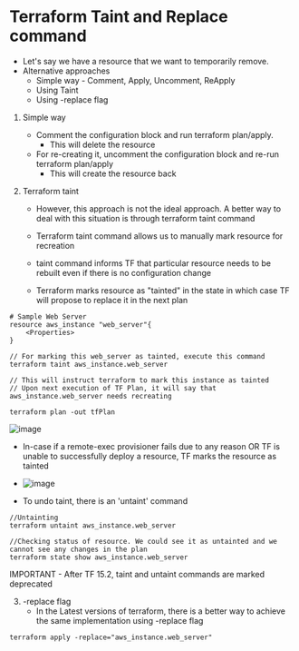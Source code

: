 # Terraform Taint and Replace command
- Let's say we have a resource that we want to temporarily remove.
- Alternative approaches
    - Simple way - Comment, Apply, Uncomment, ReApply
    - Using Taint
    - Using -replace flag

1. Simple way 
    - Comment the configuration block and run terraform plan/apply.
        - This will delete the resource
    - For re-creating it, uncomment the configuration block and re-run terraform plan/apply
        - This will create the resource back

2. Terraform taint
    - However, this approach is not the ideal approach. A better way to deal with this situation is through terraform taint command

    - Terraform taint command allows us to manually mark resource for recreation
    - taint command informs TF that particular resource needs to be rebuilt even if there is no configuration change
    - Terraform marks resource as "tainted" in the state in which case TF will propose to replace it in the next plan

```hcl
# Sample Web Server
resource aws_instance "web_server"{
    <Properties>
}

// For marking this web_server as tainted, execute this command
terraform taint aws_instance.web_server

// This will instruct terraform to mark this instance as tainted
// Upon next execution of TF Plan, it will say that aws_instance.web_server needs recreating

terraform plan -out tfPlan

```

![image](https://github.com/niravmsoni/terraform-aws/assets/6556021/fa60cfa8-d765-4e53-93c4-fbfa81585563)

- In-case if a remote-exec provisioner fails due to any reason OR TF is unable to successfully deploy a resource, TF marks the resource as tainted

- ![image](https://github.com/niravmsoni/terraform-aws/assets/6556021/f56984af-2ec2-445f-b15f-92aa52564f28)

- To undo taint, there is an 'untaint' command

```hcl
//Untainting
terraform untaint aws_instance.web_server

//Checking status of resource. We could see it as untainted and we cannot see any changes in the plan
terraform state show aws_instance.web_server
```
IMPORTANT - After TF 15.2, taint and untaint commands are marked deprecated

3. -replace flag
    - In the Latest versions of terraform, there is a better way to achieve the same implementation using -replace flag

```hcl
terraform apply -replace="aws_instance.web_server"

```